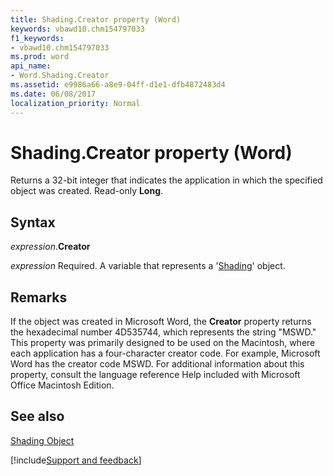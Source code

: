 ```yaml
---
title: Shading.Creator property (Word)
keywords: vbawd10.chm154797033
f1_keywords:
- vbawd10.chm154797033
ms.prod: word
api_name:
- Word.Shading.Creator
ms.assetid: e9986a66-a8e9-04ff-d1e1-dfb4872483d4
ms.date: 06/08/2017
localization_priority: Normal
---
```



# Shading.Creator property (Word)

Returns a 32-bit integer that indicates the application in which the specified object was created. Read-only  **Long**.


## Syntax

_expression_.**Creator**

_expression_ Required. A variable that represents a '[Shading](Word.Shading.md)' object.


## Remarks

If the object was created in Microsoft Word, the  **Creator** property returns the hexadecimal number 4D535744, which represents the string "MSWD." This property was primarily designed to be used on the Macintosh, where each application has a four-character creator code. For example, Microsoft Word has the creator code MSWD. For additional information about this property, consult the language reference Help included with Microsoft Office Macintosh Edition.


## See also


[Shading Object](Word.Shading.md)

[!include[Support and feedback](~/includes/feedback-boilerplate.md)]